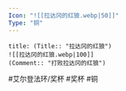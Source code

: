 ```yaml
---
Icon: "![[拉达冈的红狼.webp|50]]"
Type: "铜"
---
```

```ad-common-bronze-trophy
title: (Title:: "拉达冈的红狼")
![[拉达冈的红狼.webp|100]]
(Comment:: "打败拉达冈的红狼")
```

#艾尔登法环/奖杯 #奖杯 #铜
